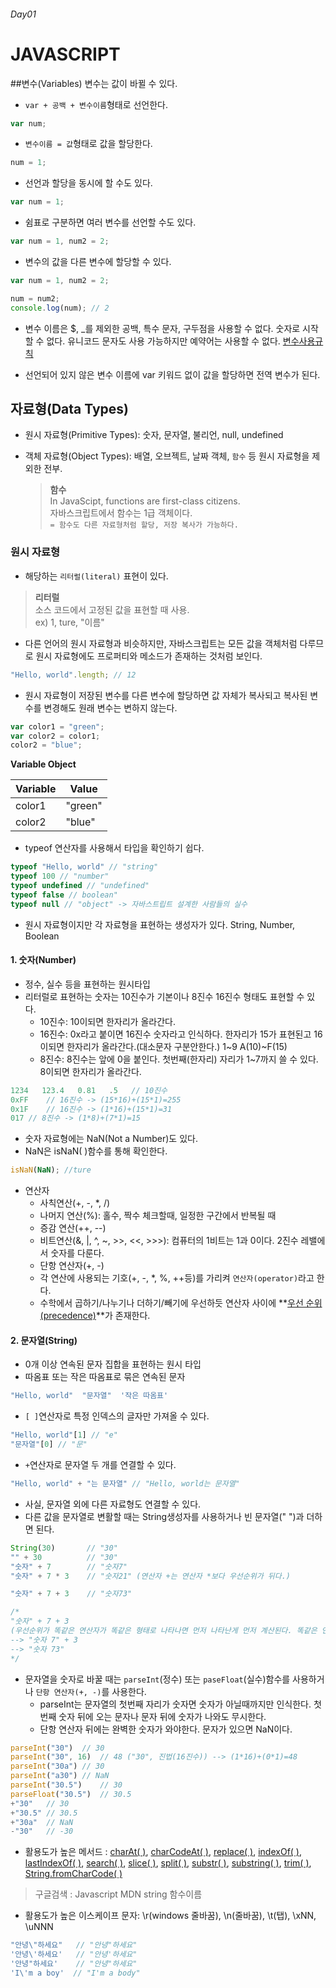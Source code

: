 ###### Day01

# JAVASCRIPT

##변수(Variables)
변수는 값이 바뀔 수 있다.

- `var + 공백 + 변수이름`형태로 선언한다.
```javascript
var num;
```

- `변수이름 = 값`형태로 값을 할당한다.
```javascript
num = 1;
```

- 선언과 할당을 동시에 할 수도 있다.
```javascript
var num = 1;
```

- 쉼표로 구분하면 여러 변수를 선언할 수도 있다.
```javascript
var num = 1, num2 = 2;
```

- 변수의 값을 다른 변수에 할당할 수 있다.
```javascript
var num = 1, num2 = 2;

num = num2;
console.log(num); // 2
```

- 변수 이름은 $, _를 제외한 공백, 특수 문자, 구두점을 사용할 수 없다. 숫자로 시작할 수 없다. 유니코드 문자도 사용 가능하지만 예약어는 사용할 수 없다.
[변수사용규칙](https//developer.mozilla.org/en-US/Web/JavaScript/Reference/Lexical_grammar)

- 선언되어 있지 않은 변수 이름에 var 키워드 없이 값을 할당하면 전역 변수가 된다.

## 자료형(Data Types)
- 원시 자료형(Primitive Types): 숫자, 문자열, 불리언, null, undefined
- 객체 자료형(Object Types): 배열, 오브젝트, 날짜 객체, `함수` 등 원시 자료형을 제외한 전부.

	> **함수** <br>
	> In JavaScipt, functions are first-class citizens.<br>
	> 자바스크립트에서 함수는 1급 객체이다.<br>
	> `= 함수도 다른 자료형처럼 할당, 저장 복사가 가능하다.`

### 원시 자료형
- 해당하는 `리터럴(literal)` 표현이 있다.
> **리터럴** <br>
> 소스 코드에서 고정된 값을 표현할 때 사용. <br>
> ex) 1, ture, "이름"

- 다른 언어의 원시 자료형과 비슷하지만, 자바스크립트는 모든 값을 객체처럼 다루므로 원시 자료형에도 프로퍼티와 메소드가 존재하는 것처럼 보인다.
```javascript
"Hello, world".length; // 12
```
- 원시 자료형이 저장된 변수를 다른 변수에 할당하면 값 자체가 복사되고 복사된 변수를 변경해도 원래 변수는 변하지 않는다.
```javascript
var color1 = "green";
var color2 = color1;
color2 = "blue";
```
**Variable Object**

Variable | Value
-------|-------
color1 | "green"
color2 | "blue"

- typeof 연산자를 사용해서 타입을 확인하기 쉽다.
```javascript
typeof "Hello, world" // "string"
typeof 100 // "number"
typeof undefined // "undefined"
typeof false // boolean"
typeof null // "object" -> 자바스트립트 설계한 사람들의 실수
```

- 원시 자료형이지만 각 자료형을 표현하는 생성자가 있다.
String, Number, Boolean

####  1. 숫자(Number)
- 정수, 실수 등을 표현하는 원시타입
- 리터럴로 표현하는 숫자는 10진수가 기본이나 8진수 16진수 형태도 표현할 수 있다.
	- 10진수:  10이되면 한자리가 올라간다.
	- 16진수:
	 0x라고 붙이면 16진수 숫자라고 인식하다.
	한자리가 15가 표현된고 16이되면 한자리가 올라간다.(대소문자 구분안한다.)
	1~9 A(10)~F(15)
	- 8진수: 
	8진수는 앞에 0을 붙인다.
	첫번째(한자리) 자리가 1~7까지 쓸 수 있다. 
	8이되면 한자리가 올라간다.
```javascript
1234   123.4   0.81   .5   // 10진수
0xFF	// 16진수 -> (15*16)+(15*1)=255
0x1F	// 16진수 -> (1*16)+(15*1)=31
017 // 8진수 -> (1*8)+(7*1)=15
```
- 숫자 자료형에는 NaN(Not a Number)도 있다.
- NaN은 isNaN( )함수를 통해 확인한다.
```javascript
isNaN(NaN);	//ture
```
- 연산자
	- 사칙연산(+, -, *, /) 
	- 나머지 연산(%): 홀수, 짝수 체크할때, 일정한 구간에서 반복될 때 
	- 증감 연산(++, --)
	- 비트연산(&, |, ^, ~, >>, <<,  >>>): 컴퓨터의 1비트는 1과 0이다. 2진수 레밸에서 숫자를 다룬다. 
	- 단항 연산자(+, -)
	- 각 연산에 사용되는 기호(+, -, *, %, ++등)를 가리켜 `연산자(operator)`라고 한다.
	- 수학에서 곱하기/나누기나 더하기/빼기에 우선하듯 연산자 사이에 **[우선 순위(precedence)](https://developer.mozilla.org/en-US/docs/Web/JavaScript/Reference/Operators/Operator_Precedence)**가 존재한다.

####  2. 문자열(String)
- 0개 이상 연속된 문자 집합을 표현하는 원시 타입
- 따옴표 또는 작은 따옴표로 묶은 연속된 문자
```javascript
"Hello, world"  "문자열"  '작은 따옴표'
```

- `[ ]`연산자로 특정 인덱스의 글자만 가져올 수 있다.
```javascript
"Hello, world"[1] // "e"
"문자열"[0] // "문"
```

- `+`연산자로 문자열 두 개를 연결할 수 있다.
```javascript
"Hello, world" + "는 문자열" // "Hello, world는 문자열"
```
- 사실, 문자열 외에 다른 자료형도 연결할 수 있다.
- 다른 값을 문자열로 변활할 때는 String생성자를 사용하거나 빈 문자열(" ")과 더하면 된다.
```javascript
String(30)		 // "30"
"" + 30			 // "30"
"숫자" + 7		// "숫자7"
"숫자" + 7 * 3	// "숫자21" (연산자 +는 연산자 *보다 우선순위가 뒤다.)

"숫자" + 7 + 3	// "숫자73" 

/*
"숫자" + 7 + 3 
(우선순위가 똑같은 연산자가 똑같은 형태로 나타나면 먼저 나타난게 먼저 계산된다. 똑같은 연산자는 왼쪽부터 계산된다.)
--> "숫자 7" + 3
--> "숫자 73"
*/
```

- 문자열을 숫자로 바꿀 때는 `parseInt`(정수) 또는 `paseFloat`(실수)함수를 사용하거나 `단항 연산자(+, -)`를 사용한다.
	- parseInt는 문자열의 첫번째 자리가 숫자면 숫자가 아닐때까지만 인식한다. 첫번째 숫자 뒤에 오는 문자나 문자 뒤에 숫자가 나와도 무시한다.
	- 단항 연산자 뒤에는 완벽한 숫자가 와야한다. 문자가 있으면 NaN이다.
```javascript
parseInt("30")	// 30
parseInt("30", 16)	// 48 ("30", 진법(16진수)) --> (1*16)+(0*1)=48
parseInt("30a")	// 30
parseInt("a30")	// NaN
parseInt("30.5")	// 30
parseFloat("30.5")	// 30.5
+"30"	// 30
+"30.5"	// 30.5
+"30a"	// NaN
-"30"	// -30
```

- 활용도가 높은 메서드 :  [charAt( )](https://developer.mozilla.org/ko/docs/Web/JavaScript/Reference/Global_Objects/String/charAt), [charCodeAt( )](https://developer.mozilla.org/ko/docs/Web/JavaScript/Reference/Global_Objects/String/charCodeAt), [replace( )](https://developer.mozilla.org/en-US/docs/Web/JavaScript/Reference/Global_Objects/String/replace), [indexOf( )](https://developer.mozilla.org/en-US/docs/Web/JavaScript/Reference/Global_Objects/String/indexOf), [lastIndexOf( )](https://developer.mozilla.org/ko/docs/Web/JavaScript/Reference/Global_Objects/String/lastIndexOf), [search( )](https://developer.mozilla.org/en-US/docs/Web/JavaScript/Reference/Global_Objects/String/search), [slice( )](https://developer.mozilla.org/en-US/docs/Web/JavaScript/Reference/Global_Objects/String/slice), [split( )](https://developer.mozilla.org/en-US/docs/Web/JavaScript/Reference/Global_Objects/String/split), [substr( )](https://developer.mozilla.org/ko/docs/Web/JavaScript/Reference/Global_Objects/String/substr), [substring( )](https://developer.mozilla.org/en-US/docs/Web/JavaScript/Reference/Global_Objects/String/substring), [trim( )](https://developer.mozilla.org/ko/docs/Web/JavaScript/Reference/Global_Objects/String/trim), [String.fromCharCode( )](https://developer.mozilla.org/ko/docs/Web/JavaScript/Reference/Global_Objects/String/fromCharCode)
> 구글검색 : Javascript MDN string 함수이름

- 활용도가 높은 이스케이프 문자:  \r(windows 줄바꿈), \n(줄바꿈), \t(탭), \xNN, \uNNN
```javascript
"안녕\"하세요"	// "안녕"하세요"
'안녕\'하세요'	// "안녕'하세요"
'안녕"하세요'	// "안녕"하세요"
'I\'m a boy'  // "I'm a body"
```
